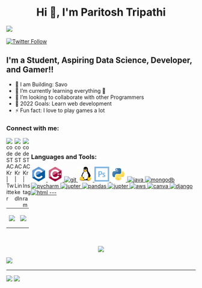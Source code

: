 <h1 align="center">Hi 👋, I'm Paritosh Tripathi</h1>
<img src="https://user-images.githubusercontent.com/73097560/115834477-dbab4500-a447-11eb-908a-139a6edaec5c.gif">

[![Twitter Follow](https://img.shields.io/twitter/follow/kanhiya_0w0?color=1DA1F2&logo=twitter&style=for-the-badge)](https://twitter.com/kanhiya_0w0)


## I'm a Student, Aspiring Data Science, Developer, and Gamer!!

- 🔭 I am Building: Savo
- 🌱 I’m currently learning everything 🤣
- 👯 I’m looking to collaborate with other Programmers 
- 🥅 2022 Goals: Learn web development
- ⚡ Fun fact: I love to play games a lot

### Connect with me:

[<img align="left" alt="codeSTACKr | Twitter" width="22px" src="https://cdn.jsdelivr.net/npm/simple-icons@v3/icons/twitter.svg" />][twitter]
[<img align="left" alt="codeSTACKr | LinkedIn" width="22px" src="https://cdn.jsdelivr.net/npm/simple-icons@v3/icons/linkedin.svg" />][linkedin]
[<img align="left" alt="codeSTACKr | Instagram" width="22px" src="https://cdn.jsdelivr.net/npm/simple-icons@v3/icons/instagram.svg" />][instagram]

<br />

</p>
<h3 align="left">Languages and Tools:</h3>
<p align="left"> <a href="https://www.cprogramming.com/" target="_blank"> <img src="https://raw.githubusercontent.com/devicons/devicon/master/icons/c/c-original.svg" alt="c" width="40" height="40"/> </a> <a href="https://www.w3schools.com/cpp/" target="_blank"> <img src="https://raw.githubusercontent.com/devicons/devicon/master/icons/cplusplus/cplusplus-original.svg" alt="cplusplus" width="40" height="40"/> 
</a> <a href="https://git-scm.com/" target="_blank"> <img src="https://www.vectorlogo.zone/logos/git-scm/git-scm-icon.svg" alt="git" width="40" height="40"/>
</a> <a href="https://www.linux.org/" target="_blank"> <img src="https://raw.githubusercontent.com/devicons/devicon/master/icons/linux/linux-original.svg" alt="linux" width="40" height="40"/>
</a> <a href="https://www.photoshop.com/en" target="_blank"> <img src="https://raw.githubusercontent.com/devicons/devicon/master/icons/photoshop/photoshop-line.svg" alt="photoshop" width="40" height="40"/> 
</a> <a href="https://www.python.org" target="_blank"> <img src="https://raw.githubusercontent.com/devicons/devicon/master/icons/python/python-original.svg" alt="python" width="40" height="40"/>
</a> <a href="https://www.java.com" target="_blank"> <img src="https://cdn.jsdelivr.net/gh/devicons/devicon/icons/java/java-original-wordmark.svg" alt="java" width="40" height="40"/>
</a> <a href="https://www.mongodb.com" target="_blank"> <img src="https://cdn.jsdelivr.net/gh/devicons/devicon/icons/mongodb/mongodb-original-wordmark.svg" alt="mongodb" width="40" height="40"/>
</a> <a href="https://www.jetbrains.com" target="_blank"> <img src="https://cdn.jsdelivr.net/gh/devicons/devicon/icons/pycharm/pycharm-original-wordmark.svg" alt="pycharm" width="40" height="40"/>
</a> <a href="https://www.anaconda.com" target="_blank"> <img src="https://cdn.jsdelivr.net/gh/devicons/devicon/icons/jupyter/jupyter-original-wordmark.svg" alt="jupter" width="40" height="40"/>
</a> <a href="https://www.pandas.com" target="_blank"> <img src="https://cdn.jsdelivr.net/gh/devicons/devicon/icons/pandas/pandas-original-wordmark.svg" alt="pandas" width="40" height="40"/>
</a> <a href="https://code.visualstudio.com/" target="_blank"> <img src="https://cdn.jsdelivr.net/gh/devicons/devicon/icons/vscode/vscode-original.svg" alt="jupter" width="40" height="40"/>
</a> <a href="https://aws.amazon.com/" target="_blank"> <img src="https://cdn.jsdelivr.net/gh/devicons/devicon/icons/amazonwebservices/amazonwebservices-plain-wordmark.svg" alt="aws" width="40" height="40"/>
</a> <a href="https://canva.com/" target="_blank"> <img src="https://cdn.jsdelivr.net/gh/devicons/devicon/icons/canva/canva-original.svg" alt="canva" width="40" height="40"/>
</a> <a href="https://django.com/" target="_blank"> <img src="https://cdn.jsdelivr.net/gh/devicons/devicon/icons/django/django-original.svg" alt="django" width="40" height="40"/>
</a> <a href="https://django.com/" target="_blank"> <img src="https://cdn.jsdelivr.net/gh/devicons/devicon/icons/html5/html5-original.svg" alt="html" width="40" height="40"/>
---


[Startup]: https://paritoshtripathi935.github.io/Savo/
[twitter]: https://twitter.com/paritos72141492
[instagram]: https://www.instagram.com/w2_datascience/?hl=en
[linkedin]: https://www.linkedin.com/in/paritosh-tripathi-b83aa91bb/

<table>
<tr>
  <td align="center">
  <p align="center">
  <a href="https://github.com/paritoshtripathi935">
    <img align="center" src="https://github-readme-stats.vercel.app/api?username=paritoshtripathi935&show_icons=true&locale=en&theme=radical"/>
  </a>
  </td>
  <td align="center">
  <a href="https://github.com/paritoshtripathi935">
    <img align="center" height="250px" src="https://github-readme-stats.vercel.app/api/top-langs?username=paritoshtripathi935&show_icons=true&locale=en&layout=compact&theme=radical" />
    
  </a>
  </td>
</p>
</details>
</table>

<br>
<p align="center">
  <a>
    <img align="center" src="https://github-readme-streak-stats.herokuapp.com?user=paritoshtripathi935&theme=dark&date_format=M%20j%5B%2C%20Y%5D&fire=C3DD29&ring=DD2727&sideNums=ABDD0F&dates=11A4DD)](https://git.io/streak-stats"/>
  </a>
</p>

<img src="https://activity-graph.herokuapp.com/graph?username=paritoshtripathi935&theme=react-dark&bg_color=00000000&color=037bfc&line=037bfc&point=00000000&area=true&hide_border=true"> <br>

<hr></hr>

<img src="https://github.com/SP-XD/SP-XD/blob/main/images/dino_rounded.gif?raw=true" href="https://github.com/SP-XD" />
<img src="https://github.com/SP-XD/SP-XD/blob/main/images/this_page_is.gif?raw=true"  width="900"/>

</div>

        
